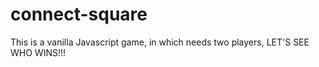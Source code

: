 # connect-square
This is a vanilla Javascript game, in which needs two players, LET'S SEE WHO WINS!!!

